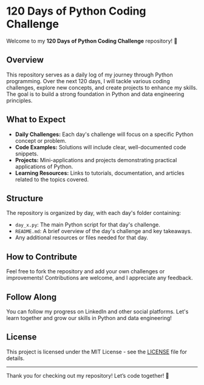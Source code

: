 # 120 Days of Python Coding Challenge

Welcome to my **120 Days of Python Coding Challenge** repository! 🚀

## Overview

This repository serves as a daily log of my journey through Python programming. Over the next 120 days, I will tackle various coding challenges, explore new concepts, and create projects to enhance my skills. The goal is to build a strong foundation in Python and data engineering principles.

## What to Expect

- **Daily Challenges:** Each day's challenge will focus on a specific Python concept or problem.
- **Code Examples:** Solutions will include clear, well-documented code snippets.
- **Projects:** Mini-applications and projects demonstrating practical applications of Python.
- **Learning Resources:** Links to tutorials, documentation, and articles related to the topics covered.

## Structure

The repository is organized by day, with each day's folder containing:
- `day_x.py`: The main Python script for that day's challenge.
- `README.md`: A brief overview of the day's challenge and key takeaways.
- Any additional resources or files needed for that day.

## How to Contribute

Feel free to fork the repository and add your own challenges or improvements! Contributions are welcome, and I appreciate any feedback.

## Follow Along

You can follow my progress on LinkedIn and other social platforms. Let's learn together and grow our skills in Python and data engineering!

## License

This project is licensed under the MIT License - see the [LICENSE](LICENSE) file for details.

---

Thank you for checking out my repository! Let’s code together! 🐍
